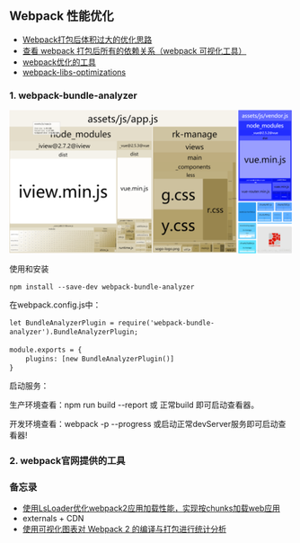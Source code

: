 ## Webpack 性能优化

- [Webpack打包后体积过大的优化思路](https://blog.csdn.net/chencl1986/article/details/73835739)
- [查看 webpack 打包后所有的依赖关系（webpack 可视化工具）](https://blog.csdn.net/qq_16559905/article/details/78551719)  
- [webpack优化的工具](https://survivejs.com/webpack/optimizing/build-analysis/)
- [webpack-libs-optimizations](https://github.com/GoogleChromeLabs/webpack-libs-optimizations#core-js)

### 1. webpack-bundle-analyzer
![webpack-bundle-analyzer](../../images/webpack-bundle-analyzer.png)

使用和安装  
```
npm install --save-dev webpack-bundle-analyzer
```  

在webpack.config.js中：
```
let BundleAnalyzerPlugin = require('webpack-bundle-analyzer').BundleAnalyzerPlugin;

module.exports = {
    plugins: [new BundleAnalyzerPlugin()]
}
```
启动服务：

生产环境查看：npm run build --report 或 正常build 即可启动查看器。

开发环境查看：webpack -p --progress 或启动正常devServer服务即可启动查看器!

### 2. webpack官网提供的工具


### 备忘录
- [使用LsLoader优化webpack2应用加载性能，实现按chunks加载web应用](https://zhuanlan.zhihu.com/p/25012345)
- externals + CDN
- [使用可视化图表对 Webpack 2 的编译与打包进行统计分析](https://www.cnblogs.com/libin-1/p/7027164.html)
